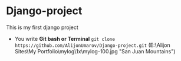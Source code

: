 # Django-project
This is my first django project
- You write **Git bash or Terminal** `git clone https://github.com/AlijonUmarov/Django-project.git`
(E:\Alijon Sites\My Portfolio\mylog\1x\mylog-100.jpg "San Juan Mountains") 
